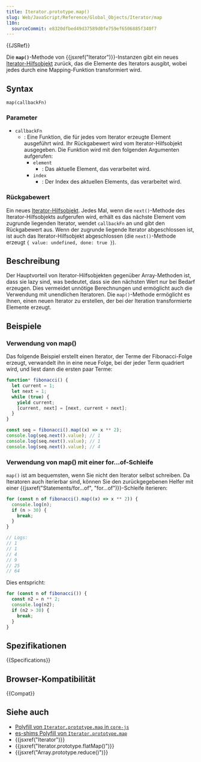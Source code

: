 ```yaml
---
title: Iterator.prototype.map()
slug: Web/JavaScript/Reference/Global_Objects/Iterator/map
l10n:
  sourceCommit: e8320dfbed49d37589d0fe759ef6506885f340f7
---
```


{{JSRef}}

Die **`map()`**-Methode von {{jsxref("Iterator")}}-Instanzen gibt ein neues [Iterator-Hilfsobjekt](/de/docs/Web/JavaScript/Reference/Global_Objects/Iterator#iterator_helper_objects) zurück, das die Elemente des Iterators ausgibt, wobei jedes durch eine Mapping-Funktion transformiert wird.

## Syntax

```js-nolint
map(callbackFn)
```

### Parameter

- `callbackFn`
  - : Eine Funktion, die für jedes vom Iterator erzeugte Element ausgeführt wird. Ihr Rückgabewert wird vom Iterator-Hilfsobjekt ausgegeben. Die Funktion wird mit den folgenden Argumenten aufgerufen:
    - `element`
      - : Das aktuelle Element, das verarbeitet wird.
    - `index`
      - : Der Index des aktuellen Elements, das verarbeitet wird.

### Rückgabewert

Ein neues [Iterator-Hilfsobjekt](/de/docs/Web/JavaScript/Reference/Global_Objects/Iterator#iterator_helper_objects). Jedes Mal, wenn die `next()`-Methode des Iterator-Hilfsobjekts aufgerufen wird, erhält es das nächste Element vom zugrunde liegenden Iterator, wendet `callbackFn` an und gibt den Rückgabewert aus. Wenn der zugrunde liegende Iterator abgeschlossen ist, ist auch das Iterator-Hilfsobjekt abgeschlossen (die `next()`-Methode erzeugt `{ value: undefined, done: true }`).

## Beschreibung

Der Hauptvorteil von Iterator-Hilfsobjekten gegenüber Array-Methoden ist, dass sie lazy sind, was bedeutet, dass sie den nächsten Wert nur bei Bedarf erzeugen. Dies vermeidet unnötige Berechnungen und ermöglicht auch die Verwendung mit unendlichen Iteratoren. Die `map()`-Methode ermöglicht es Ihnen, einen neuen Iterator zu erstellen, der bei der Iteration transformierte Elemente erzeugt.

## Beispiele

### Verwendung von map()

Das folgende Beispiel erstellt einen Iterator, der Terme der Fibonacci-Folge erzeugt, verwandelt ihn in eine neue Folge, bei der jeder Term quadriert wird, und liest dann die ersten paar Terme:

```js
function* fibonacci() {
  let current = 1;
  let next = 1;
  while (true) {
    yield current;
    [current, next] = [next, current + next];
  }
}

const seq = fibonacci().map((x) => x ** 2);
console.log(seq.next().value); // 1
console.log(seq.next().value); // 1
console.log(seq.next().value); // 4
```

### Verwendung von map() mit einer for...of-Schleife

`map()` ist am bequemsten, wenn Sie nicht den Iterator selbst schreiben. Da Iteratoren auch iterierbar sind, können Sie den zurückgegebenen Helfer mit einer {{jsxref("Statements/for...of", "for...of")}}-Schleife iterieren:

```js
for (const n of fibonacci().map((x) => x ** 2)) {
  console.log(n);
  if (n > 30) {
    break;
  }
}

// Logs:
// 1
// 1
// 4
// 9
// 25
// 64
```

Dies entspricht:

```js
for (const n of fibonacci()) {
  const n2 = n ** 2;
  console.log(n2);
  if (n2 > 30) {
    break;
  }
}
```

## Spezifikationen

{{Specifications}}

## Browser-Kompatibilität

{{Compat}}

## Siehe auch

- [Polyfill von `Iterator.prototype.map` in `core-js`](https://github.com/zloirock/core-js#iterator-helpers)
- [es-shims Polyfill von `Iterator.prototype.map`](https://www.npmjs.com/package/es-iterator-helpers)
- {{jsxref("Iterator")}}
- {{jsxref("Iterator.prototype.flatMap()")}}
- {{jsxref("Array.prototype.reduce()")}}
